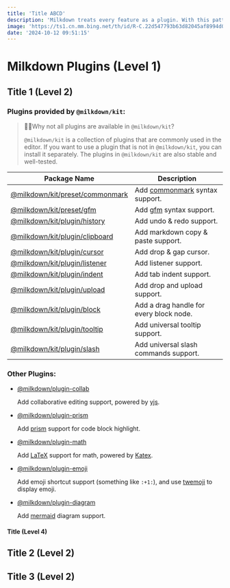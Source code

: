 ```yaml
---
title: 'Title ABCD'
description: 'Milkdown treats every feature as a plugin. With this pattern, developers can choose what they need in an editor instead of bundling all features even they won''t need. Developers can extend their plugins to satisfy their habits such as defining a vim keymap via a custom plugin.'
image: 'https://ts1.cn.mm.bing.net/th/id/R-C.22d547793b63d82045af8994d0452e62?rik=gtK8btqjaPhxvQ&riu=http%3a%2f%2fwww.pc354.com%2fxupl0ad%2fnews%2f201506%2f2015060315314767907.jpg&ehk=mmyNnseiB1SirbhqvljGVxR9aVLLGgeO08Ee8lwr5CU%3d&risl=&pid=ImgRaw&r=0'
date: '2024-10-12 09:51:15'
---
```


# Milkdown Plugins (Level 1)

## Title 1 (Level 2)

### Plugins provided by `@milkdown/kit`:

> 🙋‍♀️Why not all plugins are available in `@milkdown/kit`?
>
> `@milkdown/kit` is a collection of plugins that are commonly used in the editor.
> If you want to use a plugin that is not in `@milkdown/kit`, you can install it separately.
> The plugins in `@milkdown/kit` are also stable and well-tested.

| Package Name                        | Description                             |
| ----------------------------------- | --------------------------------------- |
| [@milkdown/kit/preset/commonmark]() | Add [commonmark]() syntax support.      |
| [@milkdown/kit/preset/gfm]()        | Add [gfm]() syntax support.             |
| [@milkdown/kit/plugin/history]()    | Add undo & redo support.                |
| [@milkdown/kit/plugin/clipboard]()  | Add markdown copy & paste support.      |
| [@milkdown/kit/plugin/cursor]()     | Add drop & gap cursor.                  |
| [@milkdown/kit/plugin/listener]()   | Add listener support.                   |
| [@milkdown/kit/plugin/indent]()     | Add tab indent support.                 |
| [@milkdown/kit/plugin/upload]()     | Add drop and upload support.            |
| [@milkdown/kit/plugin/block]()      | Add a drag handle for every block node. |
| [@milkdown/kit/plugin/tooltip]()    | Add universal tooltip support.          |
| [@milkdown/kit/plugin/slash]()      | Add universal slash commands support.   |

### Other Plugins:

- [@milkdown/plugin-collab]()

  Add collaborative editing support, powered by [yjs](https://docs.yjs.dev/).

- [@milkdown/plugin-prism]()

  Add [prism](https://prismjs.com/) support for code block highlight.

- [@milkdown/plugin-math]()

  Add [LaTeX](https://en.wikipedia.org/wiki/LaTeX) support for math, powered by [Katex](https://katex.org/).

- [@milkdown/plugin-emoji]()

  Add emoji shortcut support (something like `:+1:`), and use [twemoji](https://twemoji.twitter.com/) to display emoji.

- [@milkdown/plugin-diagram]()

  Add [mermaid](https://mermaid-js.github.io/mermaid/#/) diagram support.

#### Title (Level 4)

## Title 2 (Level 2)

## Title 3 (Level 2)